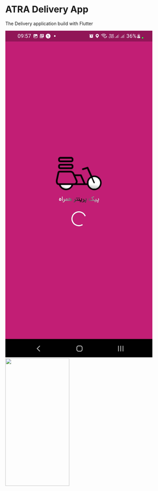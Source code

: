 # ATRA Delivery App

The Delivery application build with Flutter

![Slpash Screen](https://github.com/ir-tec/atra_driver_ScreenShots/blob/main/Screenshot_20221001-095715.jpg)
<img src="https://camo.githubusercontent.com/..." data-canonical-src="https://github.com/ir-tec/atra_driver_ScreenShots/blob/main/Screenshot_20221001-095715.jpg" width="200" height="400" />
